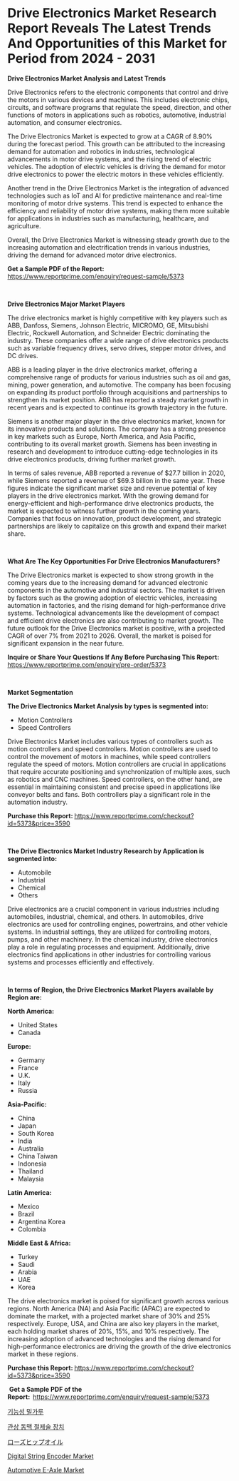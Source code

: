 <p><h1>Drive Electronics Market Research Report Reveals The Latest Trends And Opportunities of this Market for Period from 2024 - 2031</h1></p><p><strong>Drive Electronics Market Analysis and Latest Trends</strong></p>
<p><p>Drive Electronics refers to the electronic components that control and drive the motors in various devices and machines. This includes electronic chips, circuits, and software programs that regulate the speed, direction, and other functions of motors in applications such as robotics, automotive, industrial automation, and consumer electronics.</p><p>The Drive Electronics Market is expected to grow at a CAGR of 8.90% during the forecast period. This growth can be attributed to the increasing demand for automation and robotics in industries, technological advancements in motor drive systems, and the rising trend of electric vehicles. The adoption of electric vehicles is driving the demand for motor drive electronics to power the electric motors in these vehicles efficiently.</p><p>Another trend in the Drive Electronics Market is the integration of advanced technologies such as IoT and AI for predictive maintenance and real-time monitoring of motor drive systems. This trend is expected to enhance the efficiency and reliability of motor drive systems, making them more suitable for applications in industries such as manufacturing, healthcare, and agriculture.</p><p>Overall, the Drive Electronics Market is witnessing steady growth due to the increasing automation and electrification trends in various industries, driving the demand for advanced motor drive electronics.</p></p>
<p><strong>Get a Sample PDF of the Report:&nbsp;</strong> <a href="https://www.reportprime.com/enquiry/request-sample/5373">https://www.reportprime.com/enquiry/request-sample/5373</a></p>
<p>&nbsp;</p>
<p><strong>Drive Electronics Major Market Players</strong></p>
<p><p>The drive electronics market is highly competitive with key players such as ABB, Danfoss, Siemens, Johnson Electric, MICROMO, GE, Mitsubishi Electric, Rockwell Automation, and Schneider Electric dominating the industry. These companies offer a wide range of drive electronics products such as variable frequency drives, servo drives, stepper motor drives, and DC drives.</p><p>ABB is a leading player in the drive electronics market, offering a comprehensive range of products for various industries such as oil and gas, mining, power generation, and automotive. The company has been focusing on expanding its product portfolio through acquisitions and partnerships to strengthen its market position. ABB has reported a steady market growth in recent years and is expected to continue its growth trajectory in the future.</p><p>Siemens is another major player in the drive electronics market, known for its innovative products and solutions. The company has a strong presence in key markets such as Europe, North America, and Asia Pacific, contributing to its overall market growth. Siemens has been investing in research and development to introduce cutting-edge technologies in its drive electronics products, driving further market growth.</p><p>In terms of sales revenue, ABB reported a revenue of $27.7 billion in 2020, while Siemens reported a revenue of $69.3 billion in the same year. These figures indicate the significant market size and revenue potential of key players in the drive electronics market. With the growing demand for energy-efficient and high-performance drive electronics products, the market is expected to witness further growth in the coming years. Companies that focus on innovation, product development, and strategic partnerships are likely to capitalize on this growth and expand their market share.</p></p>
<p>&nbsp;</p>
<p><strong>What Are The Key Opportunities For Drive Electronics Manufacturers?</strong></p>
<p><p>The Drive Electronics market is expected to show strong growth in the coming years due to the increasing demand for advanced electronic components in the automotive and industrial sectors. The market is driven by factors such as the growing adoption of electric vehicles, increasing automation in factories, and the rising demand for high-performance drive systems. Technological advancements like the development of compact and efficient drive electronics are also contributing to market growth. The future outlook for the Drive Electronics market is positive, with a projected CAGR of over 7% from 2021 to 2026. Overall, the market is poised for significant expansion in the near future.</p></p>
<p><strong>Inquire or Share Your Questions If Any Before Purchasing This Report:</strong> <a href="https://www.reportprime.com/enquiry/pre-order/5373">https://www.reportprime.com/enquiry/pre-order/5373</a></p>
<p>&nbsp;</p>
<p><strong>Market Segmentation</strong></p>
<p><strong>The Drive Electronics Market Analysis by types is segmented into:</strong></p>
<p><ul><li>Motion Controllers</li><li>Speed Controllers</li></ul></p>
<p><p>Drive Electronics Market includes various types of controllers such as motion controllers and speed controllers. Motion controllers are used to control the movement of motors in machines, while speed controllers regulate the speed of motors. Motion controllers are crucial in applications that require accurate positioning and synchronization of multiple axes, such as robotics and CNC machines. Speed controllers, on the other hand, are essential in maintaining consistent and precise speed in applications like conveyor belts and fans. Both controllers play a significant role in the automation industry.</p></p>
<p><strong>Purchase this Report:&nbsp;</strong><a href="https://www.reportprime.com/checkout?id=5373&price=3590">https://www.reportprime.com/checkout?id=5373&price=3590</a></p>
<p>&nbsp;</p>
<p><strong>The Drive Electronics Market Industry Research by Application is segmented into:</strong></p>
<p><ul><li>Automobile</li><li>Industrial</li><li>Chemical</li><li>Others</li></ul></p>
<p><p>Drive electronics are a crucial component in various industries including automobiles, industrial, chemical, and others. In automobiles, drive electronics are used for controlling engines, powertrains, and other vehicle systems. In industrial settings, they are utilized for controlling motors, pumps, and other machinery. In the chemical industry, drive electronics play a role in regulating processes and equipment. Additionally, drive electronics find applications in other industries for controlling various systems and processes efficiently and effectively.</p></p>
<p>&nbsp;</p>
<p><strong>In terms of Region, the Drive Electronics Market Players available by Region are:</strong></p>
<p>
    <p> <strong> North America: </strong>
        <ul>
            <li>United States</li>
            <li>Canada</li>
        </ul>
        </p> 
    <p> <strong> Europe: </strong>
        <ul>
            <li>Germany</li>
            <li>France</li>
            <li>U.K.</li>
            <li>Italy</li>
            <li>Russia</li>
        </ul>
        </p> 
    <p> <strong> Asia-Pacific: </strong>
        <ul>
            <li>China</li>
            <li>Japan</li>
            <li>South Korea</li>
            <li>India</li>
            <li>Australia</li>
            <li>China Taiwan</li>
            <li>Indonesia</li>
            <li>Thailand</li>
            <li>Malaysia</li>
        </ul>
        </p> 
    <p> <strong> Latin America: </strong>
        <ul>
            <li>Mexico</li>
            <li>Brazil</li>
            <li>Argentina Korea</li>
            <li>Colombia</li>
        </ul>
        </p> 
    <p> <strong> Middle East & Africa: </strong>
        <ul>
            <li>Turkey</li>
            <li>Saudi</li>
            <li>Arabia</li>
            <li>UAE</li>
            <li>Korea</li>
        </ul>
    </p>
    </p>
<p><p>The drive electronics market is poised for significant growth across various regions. North America (NA) and Asia Pacific (APAC) are expected to dominate the market, with a projected market share of 30% and 25% respectively. Europe, USA, and China are also key players in the market, each holding market shares of 20%, 15%, and 10% respectively. The increasing adoption of advanced technologies and the rising demand for high-performance electronics are driving the growth of the drive electronics market in these regions.</p></p>
<p><strong>Purchase this Report: </strong><a href="https://www.reportprime.com/checkout?id=5373&price=3590">https://www.reportprime.com/checkout?id=5373&price=3590</a></p>
<p>&nbsp;<strong>Get a Sample PDF of the Report:&nbsp;&nbsp;</strong><a href="https://www.reportprime.com/enquiry/request-sample/5373">https://www.reportprime.com/enquiry/request-sample/5373</a></p>
<p><strong></strong></p>
<p><p><a href="https://medium.com/@emmettsaynford43546/%EA%B8%B0%EB%8A%A5%EC%84%B1-%EB%B0%80%EA%B0%80%EB%A3%A8-%EC%8B%9C%EC%9E%A5-%EA%B7%9C%EB%AA%A8-%EB%B0%8F-%EC%8B%9C%EC%9E%A5-%EB%8F%99%ED%96%A5-%EC%99%84%EC%A0%84%ED%95%9C-%EC%82%B0%EC%97%85-%EA%B0%9C%EC%9A%94-2024%EB%85%84%EB%B6%80%ED%84%B0-2031%EB%85%84%EA%B9%8C%EC%A7%80-0cdb6e3d6d99">기능성 밀가루</a></p><p><a href="https://medium.com/@joshuapierce88/%EC%8B%AC%EA%B7%BC%EA%B2%BD%EC%83%89-%EC%82%B4%ED%95%84%EA%B8%B0-%EC%9E%A5%EC%B9%98-%EC%8B%9C%EC%9E%A5-%EB%B3%B4%EA%B3%A0%EC%84%9C%EB%8A%94-%EC%9D%B4-%EC%8B%9C%EC%9E%A5%EC%9D%98-%EC%B5%9C%EC%8B%A0-%ED%8A%B8%EB%A0%8C%EB%93%9C%EC%99%80-%EC%84%B1%EC%9E%A5-%EA%B8%B0%ED%9A%8C%EB%A5%BC-%EB%B0%9D%ED%98%80%EC%A4%8D%EB%8B%88%EB%8B%A4-bd81885f204f">관상 동맥 절제술 장치</a></p><p><a href="https://github.com/CloydAbbott2023/Market-Research-Report-List-1/blob/main/741158815754.md">ローズヒップオイル</a></p><p><a href="https://github.com/nathandecarvalho/Market-Research-Report-List-2/blob/main/digital-string-encoder-market.md">Digital String Encoder Market</a></p><p><a href="https://issuu.com/reportprime-2/docs/automotive-e-axle-market-size-2030.pptx">Automotive E-Axle Market</a></p></p>